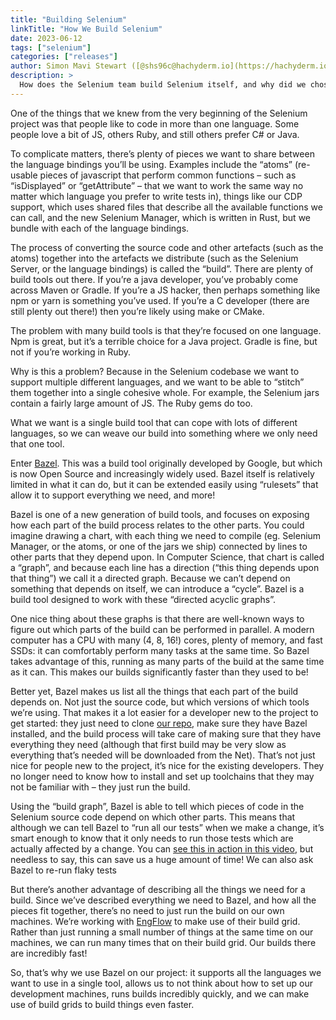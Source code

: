 ```yaml
---
title: "Building Selenium"
linkTitle: "How We Build Selenium"
date: 2023-06-12
tags: ["selenium"]
categories: ["releases"]
author: Simon Mavi Stewart ([@shs96c@hachyderm.io](https://hachyderm.io/@shs96c))
description: >
  How does the Selenium team build Selenium itself, and why did we chose the tools we chose?
---
```


One of the things that we knew from the very beginning of the Selenium
project was that people like to code in more than one language. Some
people love a bit of JS, others Ruby, and still others prefer C# or
Java.

To complicate matters, there’s plenty of pieces we want to share
between the language bindings you’ll be using. Examples include the
“atoms” (re-usable pieces of javascript that perform common functions
– such as “isDisplayed” or “getAttribute” – that we want to work the same
way no matter which language you prefer to write tests in), things
like our CDP support, which uses shared files that describe all the
available functions we can call, and the new Selenium Manager, which
is written in Rust, but we bundle with each of the language bindings.

The process of converting the source code and other artefacts (such as
the atoms) together into the artefacts we distribute (such as the
Selenium Server, or the language bindings) is called the
“build”. There are plenty of build tools out there. If you’re a java
developer, you’ve probably come across Maven or Gradle. If you’re a JS
hacker, then perhaps something like npm or yarn is something you’ve
used. If you’re a C developer (there are still plenty out there!) then
you’re likely using make or CMake.

The problem with many build tools is that they’re focused on one
language. Npm is great, but it’s a terrible choice for a Java
project. Gradle is fine, but not if you’re working in Ruby.

Why is this a problem? Because in the Selenium codebase we want to
support multiple different languages, and we want to be able to
“stitch” them together into a single cohesive whole. For example, the
Selenium jars contain a fairly large amount of JS. The Ruby gems do
too.

What we want is a single build tool that can cope with lots of
different languages, so we can weave our build into something where we
only need that one tool.

Enter [Bazel](https://bazel.build). This was a build tool originally
developed by Google, but which is now Open Source and increasingly
widely used. Bazel itself is relatively limited in what it can do, but
it can be extended easily using “rulesets” that allow it to support
everything we need, and more!

Bazel is one of a new generation of build tools, and focuses on
exposing how each part of the build process relates to the other
parts. You could imagine drawing a chart, with each thing we need to
compile (eg. Selenium Manager, or the atoms, or one of the jars we
ship) connected by lines to other parts that they depend upon. In
Computer Science, that chart is called a “graph”, and because each
line has a direction (“this thing depends upon that thing”) we call it
a directed graph. Because we can’t depend on something that depends on
itself, we can introduce a “cycle”. Bazel is a build tool designed to
work with these “directed acyclic graphs”.

One nice thing about these graphs is that there are well-known ways to
figure out which parts of the build can be performed in parallel. A
modern computer has a CPU with many (4, 8, 16!) cores, plenty of
memory, and fast SSDs: it can comfortably perform many tasks at the
same time. So Bazel takes advantage of this, running as many parts of
the build at the same time as it can. This makes our builds
significantly faster than they used to be!

Better yet, Bazel makes us list all the things that each part of the
build depends on. Not just the source code, but which versions of
which tools we’re using. That makes it a lot easier for a developer
new to the project to get started: they just need to clone [our
repo](https://github.com/seleniumhq/selenium), make sure they have
Bazel installed, and the build process will take care of making sure
that they have everything they need (although that first build may be
very slow as everything that’s needed will be downloaded from the
Net). That’s not just nice for people new to the project, it’s nice
for the existing developers. They no longer need to know how to
install and set up toolchains that they may not be familiar with –
they just run the build.

Using the “build graph”, Bazel is able to tell which pieces of code in
the Selenium source code depend on which other parts. This means that
although we can tell Bazel to “run all our tests” when we make a
change, it’s smart enough to know that it only needs to run those
tests which are actually affected by a change. You can [see this in
action in this video](https://www.youtube.com/watch?v=lqqXHEBvU0Y),
but needless to say, this can save us a huge amount of time! We can
also ask Bazel to re-run flaky tests

But there’s another advantage of describing all the things we need for
a build. Since we’ve described everything we need to Bazel, and how
all the pieces fit together, there’s no need to just run the build on
our own machines. We’re working with
[EngFlow](https://www.engflow.com) to make use of their build
grid. Rather than just running a small number of things at the same
time on our machines, we can run many times that on their build
grid. Our builds there are incredibly fast!

So, that’s why we use Bazel on our project: it supports all the
languages we want to use in a single tool, allows us to not think
about how to set up our development machines, runs builds incredibly
quickly, and we can make use of build grids to build things even
faster.
